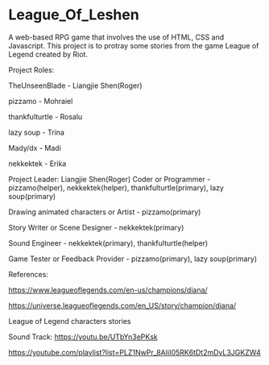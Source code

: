 # League_Of_Leshen

A web-based RPG game that involves the use of HTML, CSS and Javascript. This project is to protray some stories from the game League of Legend created by Riot.

Project Roles:

TheUnseenBlade - Liangjie Shen(Roger) 

pizzamo - Mohraiel

thankfulturtle - Rosalu

lazy soup - Trina

Mady/dx - Madi

nekkektek - Erika


Project Leader: Liangjie Shen(Roger)
Coder or Programmer - pizzamo(helper), nekkektek(helper), thankfulturtle(primary), lazy soup(primary)

Drawing animated characters or Artist - pizzamo(primary)

Story Writer or Scene Designer - nekkektek(primary)

Sound Engineer - nekkektek(primary), thankfulturtle(helper)

Game Tester or Feedback Provider - pizzamo(primary), lazy soup(primary)


References:

https://www.leagueoflegends.com/en-us/champions/diana/

https://universe.leagueoflegends.com/en_US/story/champion/diana/

League of Legend characters stories

Sound Track:
https://youtu.be/UTbYn3ePKsk

https://youtube.com/playlist?list=PLZ1NwPr_8AIiI05RK6tDt2mDvL3JGKZW4


